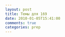 ```yaml
---
layout: post
title: Темы для 169
date: 2010-01-05T15:41:00
comments: true
categories: prep
---
```



